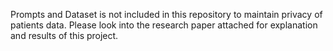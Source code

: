 Prompts and Dataset is not included in this repository to maintain privacy of patients data. Please look into the research paper attached for explanation and results of this project.
